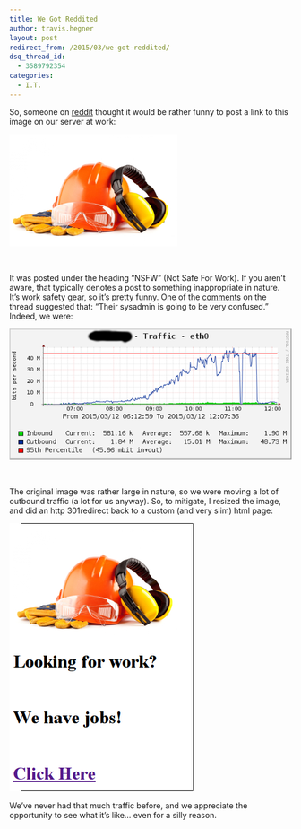 ```yaml
---
title: We Got Reddited
author: travis.hegner
layout: post
redirect_from: /2015/03/we-got-reddited/
dsq_thread_id:
  - 3589792354
categories:
  - I.T.
---
```

So, someone on <a href="http://www.reddit.com/r/firstworldanarchists/comments/2ys5r3/nsfw/" target="_blank">reddit</a> thought it would be rather funny to post a link to this image on our server at work:

<img src="/images/hardhatsmall.jpg" alt="hardhatsmall" />

&nbsp;

It was posted under the heading &#8220;NSFW&#8221; (Not Safe For Work). If you aren&#8217;t aware, that typically denotes a post to something inappropriate in nature. It&#8217;s work safety gear, so it&#8217;s pretty funny. One of the <a href="http://www.reddit.com/r/firstworldanarchists/comments/2ys5r3/nsfw/cpcn224" target="_blank">comments</a> on the thread suggested that: &#8220;Their sysadmin is going to be very confused.&#8221; Indeed, we were:

<img src="/images/reddit_hit.png" alt="reddit_hit" />

&nbsp;

The original image was rather large in nature, so we were moving a lot of outbound traffic (a lot for us anyway). So, to mitigate, I resized the image, and did an http 301redirect back to a custom (and very slim) html page:

<img src="/images/reddit_landing.png" alt="reddit_landing" />

We&#8217;ve never had that much traffic before, and we appreciate the opportunity to see what it&#8217;s like&#8230; even for a silly reason.
